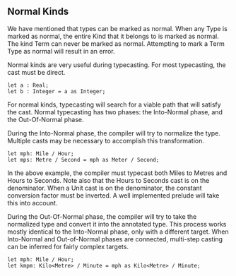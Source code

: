 ## Normal Kinds

We have mentioned that types can be marked as normal.
When any Type is marked as normal, the entire Kind that it belongs to is marked as normal.
The kind Term can never be marked as normal.
Attempting to mark a Term Type as normal will result in an error.

Normal kinds are very useful during typecasting.
For most typecasting, the cast must be direct.

```lsts
let a : Real;
let b : Integer = a as Integer;
```

For normal kinds, typecasting will search for a viable path that will satisfy the cast.
Normal typecasting has two phases: the Into-Normal phase, and the Out-Of-Normal phase.

During the Into-Normal phase, the compiler will try to normalize the type.
Multiple casts may be necessary to accomplish this transformation.

```lsts
let mph: Mile / Hour;
let mps: Metre / Second = mph as Meter / Second;
```

In the above example, the compiler must typecast both Miles to Metres and Hours to Seconds.
Note also that the Hours to Seconds cast is on the denominator.
When a Unit cast is on the denominator, the constant conversion factor must be inverted.
A well implemented prelude will take this into account.

During the Out-Of-Normal phase, the compiler will try to take the normalized type and convert it into the annotated type.
This process works mostly identical to the Into-Normal phase, only with a different target.
When Into-Normal and Out-of-Normal phases are connected, multi-step casting can be inferred for fairly complex targets.

```lsts
let mph: Mile / Hour;
let kmpm: Kilo<Metre> / Minute = mph as Kilo<Metre> / Minute;
```
